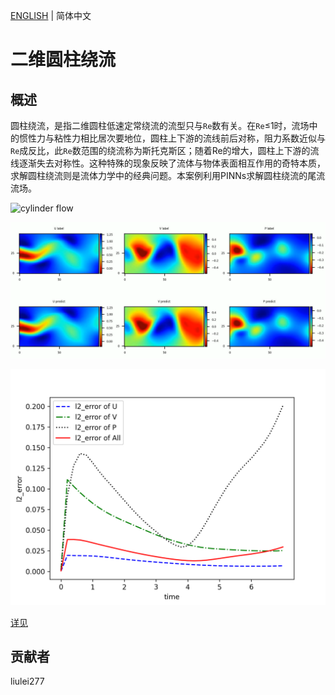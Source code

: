 [ENGLISH](README.md) | 简体中文

# 二维圆柱绕流

## 概述

圆柱绕流，是指二维圆柱低速定常绕流的流型只与`Re`数有关。在`Re`≤1时，流场中的惯性力与粘性力相比居次要地位，圆柱上下游的流线前后对称，阻力系数近似与`Re`成反比，此`Re`数范围的绕流称为斯托克斯区；随着Re的增大，圆柱上下游的流线逐渐失去对称性。这种特殊的现象反映了流体与物体表面相互作用的奇特本质，求解圆柱绕流则是流体力学中的经典问题。本案例利用PINNs求解圆柱绕流的尾流流场。

![cylinder flow](images/cylinder_flow.gif)

![flow](images/image-flow.png)

![Time Error](images/TimeError_epoch5000.png)

[详见](https://gitee.com/mindspore/mindscience/blob/r0.2.0/MindFlow/applications/physics_driven/cylinder_flow/navier_stokes2D_CN.ipynb)

## 贡献者

liulei277